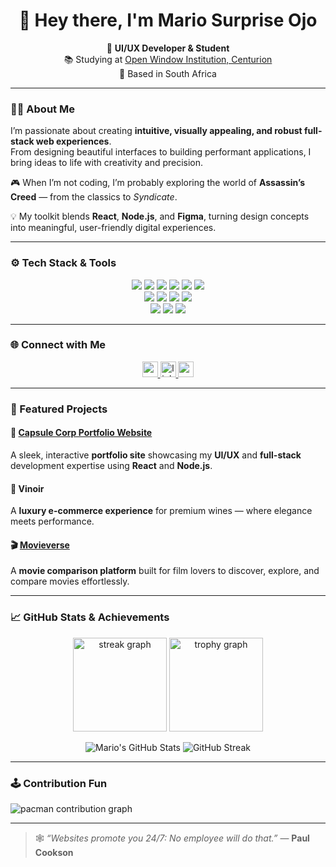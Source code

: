 
<!-- Header -->
<h1 align="center">👋 Hey there, I'm <strong>Mario Surprise Ojo</strong></h1>

<p align="center">
  🎨 <strong>UI/UX Developer & Student</strong><br>
  📚 Studying at <a href="https://www.openwindow.co.za" target="_blank">Open Window Institution, Centurion</a><br>
  📍 Based in South Africa
</p>

---

### 🧑‍💻 About Me

I’m passionate about creating **intuitive, visually appealing, and robust full-stack web experiences**.  
From designing beautiful interfaces to building performant applications, I bring ideas to life with creativity and precision.

🎮 When I’m not coding, I’m probably exploring the world of **Assassin’s Creed** — from the classics to *Syndicate*.  

💡 My toolkit blends **React**, **Node.js**, and **Figma**, turning design concepts into meaningful, user-friendly digital experiences.

---

### ⚙️ Tech Stack & Tools

<p align="center">
  <img src="https://img.shields.io/badge/HTML5-E34F26?style=for-the-badge&logo=html5&logoColor=white" />
  <img src="https://img.shields.io/badge/CSS3-1572B6?style=for-the-badge&logo=css3&logoColor=white" />
  <img src="https://img.shields.io/badge/JavaScript-F7DF1E?style=for-the-badge&logo=javascript&logoColor=black" />
  <img src="https://img.shields.io/badge/React-61DBFB?style=for-the-badge&logo=react&logoColor=black" />
  <img src="https://img.shields.io/badge/Vite-646CFF?style=for-the-badge&logo=vite&logoColor=white" />
  <img src="https://img.shields.io/badge/Tailwind_CSS-38B2AC?style=for-the-badge&logo=tailwind-css&logoColor=white" />
  <br/>
  <img src="https://img.shields.io/badge/Node.js-339933?style=for-the-badge&logo=node.js&logoColor=white" />
  <img src="https://img.shields.io/badge/Express-000000?style=for-the-badge&logo=express&logoColor=white" />
  <img src="https://img.shields.io/badge/MySQL-00758F?style=for-the-badge&logo=mysql&logoColor=white" />
  <img src="https://img.shields.io/badge/MongoDB-4EA94B?style=for-the-badge&logo=mongodb&logoColor=white" />
  <br/>
  <img src="https://img.shields.io/badge/Figma-F24E1E?style=for-the-badge&logo=figma&logoColor=white" />
  <img src="https://img.shields.io/badge/Git-F05032?style=for-the-badge&logo=git&logoColor=white" />
  <img src="https://img.shields.io/badge/VS_Code-0078D4?style=for-the-badge&logo=visual-studio-code&logoColor=white" />
</p>

---

### 🌐 Connect with Me

<div align="center">
  <a href="mailto:241334@virtualwindow.co.za">
    <img src="https://img.shields.io/static/v1?message=Email&logo=gmail&label=&color=D14836&logoColor=white&labelColor=&style=for-the-badge" height="25" alt="email logo" />
  </a>
  <a href="https://www.linkedin.com/in/mario-ojo-a8bb66184/" target="_blank">
    <img src="https://img.shields.io/static/v1?message=LinkedIn&logo=linkedin&label=&color=0077B5&logoColor=white&labelColor=&style=for-the-badge" height="25" alt="linkedin logo" />
  </a>
  <a href="https://ui-porfolio-capsule-corp-production.up.railway.app" target="_blank">
    <img src="https://img.shields.io/static/v1?message=Portfolio&logo=vercel&label=&color=000000&logoColor=white&labelColor=&style=for-the-badge" height="25" alt="portfolio logo" />
  </a>
</div>

---

### 🚀 Featured Projects

#### 🧩 [Capsule Corp Portfolio Website](https://ui-porfolio-capsule-corp-production.up.railway.app)
A sleek, interactive **portfolio site** showcasing my **UI/UX** and **full-stack** development expertise using **React** and **Node.js**.

#### 🍷 Vinoir
A **luxury e-commerce experience** for premium wines — where elegance meets performance.

#### 🎬 [Movieverse](https://marioojo.github.io/mario-ojo-241334-formative-one-movie-verse/)
A **movie comparison platform** built for film lovers to discover, explore, and compare movies effortlessly.

---

### 📈 GitHub Stats & Achievements

<div align="center">
  <img src="https://streak-stats.demolab.com?user=MarioOjo&locale=en&mode=daily&theme=tokyonight&hide_border=false&border_radius=5&order=3" height="150" alt="streak graph" />
  <img src="https://github-profile-trophy.vercel.app/?username=MarioOjo&theme=tokyonight&column=-1&row=1&margin-w=8&margin-h=8&no-bg=false&no-frame=false&order=4" height="150" alt="trophy graph" />
</div>

<p align="center">
  <img src="https://github-readme-stats.vercel.app/api?username=MarioOjo&show_icons=true&theme=tokyonight" alt="Mario's GitHub Stats" />
  <img src="https://github-readme-streak-stats.herokuapp.com/?user=MarioOjo&theme=tokyonight" alt="GitHub Streak" />
</p>

---

### 🕹️ Contribution Fun

<picture>
  <source media="(prefers-color-scheme: dark)" srcset="https://raw.githubusercontent.com/MarioOjo/MarioOjo/output/pacman-contribution-graph-dark.svg">
  <source media="(prefers-color-scheme: light)" srcset="https://raw.githubusercontent.com/MarioOjo/MarioOjo/output/pacman-contribution-graph.svg">
  <img alt="pacman contribution graph" src="https://raw.githubusercontent.com/MarioOjo/MarioOjo/output/pacman-contribution-graph.svg">
</picture>

---

> 🕸️ _“Websites promote you 24/7: No employee will do that.”_ — **Paul Cookson**
